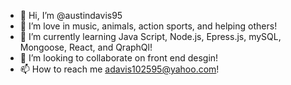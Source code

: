 - 👋 Hi, I’m @austindavis95
- 👀 I’m love in music, animals, action sports, and helping others!
- 🌱 I’m currently learning Java Script, Node.js, Epress.js, mySQL, Mongoose, React, and QraphQl!
- 💞️ I’m looking to collaborate on front end desgin! 
- 📫 How to reach me adavis102595@yahoo.com!

<!---
austindavis95/austindavis95 is a ✨ special ✨ repository because its `README.md` (this file) appears on your GitHub profile.
You can click the Preview link to take a look at your changes.
--->
